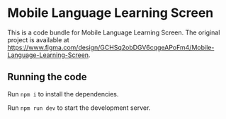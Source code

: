 
  # Mobile Language Learning Screen

  This is a code bundle for Mobile Language Learning Screen. The original project is available at https://www.figma.com/design/GCHSq2obDGV6cqgeAPoFm4/Mobile-Language-Learning-Screen.

  ## Running the code

  Run `npm i` to install the dependencies.

  Run `npm run dev` to start the development server.
  